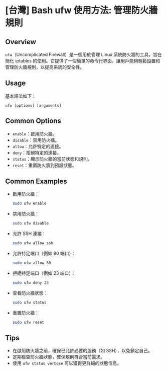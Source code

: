 # [台灣] Bash ufw 使用方法: 管理防火牆規則

## Overview
`ufw`（Uncomplicated Firewall）是一個用於管理 Linux 系統防火牆的工具，旨在簡化 iptables 的使用。它提供了一個簡單的命令行界面，讓用戶能夠輕鬆設置和管理防火牆規則，以提高系統的安全性。

## Usage
基本語法如下：
```
ufw [options] [arguments]
```

## Common Options
- `enable`：啟用防火牆。
- `disable`：禁用防火牆。
- `allow`：允許特定的連接。
- `deny`：拒絕特定的連接。
- `status`：顯示防火牆的當前狀態和規則。
- `reset`：重置防火牆到預設狀態。

## Common Examples
- 啟用防火牆：
  ```bash
  sudo ufw enable
  ```

- 禁用防火牆：
  ```bash
  sudo ufw disable
  ```

- 允許 SSH 連接：
  ```bash
  sudo ufw allow ssh
  ```

- 允許特定端口（例如 80 端口）：
  ```bash
  sudo ufw allow 80
  ```

- 拒絕特定端口（例如 23 端口）：
  ```bash
  sudo ufw deny 23
  ```

- 查看防火牆狀態：
  ```bash
  sudo ufw status
  ```

- 重置防火牆：
  ```bash
  sudo ufw reset
  ```

## Tips
- 在啟用防火牆之前，確保已允許必要的服務（如 SSH），以免鎖定自己。
- 定期檢查防火牆狀態，確保規則符合當前需求。
- 使用 `ufw status verbose` 可以獲得更詳細的狀態信息。